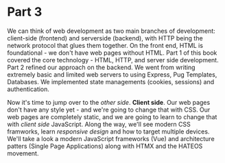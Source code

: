 # Part 3
We can think of web development as two main branches of development: client-side (frontend) and serverside (backend), with HTTP being the network protocol that glues them together.  On the front end, HTML is foundational - we don't have web pages without HTML.  Part 1 of this book covered the core technology - HTML, HTTP, and server side development.  Part 2 refined our approach on the backend.  We went from writing extremely basic and limited web servers to using Express, Pug Templates, Databases.  We implemented state managements (cookies, sessions) and authentication.

Now it's time to jump over to the *other side*.  **Client side**.  Our web pages don't have any style yet - and we're going to change that with CSS.  Our web pages are completely static, and we are going to learn to change that with *client side* JavaScript.  Along the way, we'll see modern CSS framworks, learn *responsive design* and how to target multiple devices.  We'll take a look a modern JavaScript frameworks (Vue) and architecture patters (Single Page Applications) along with HTMX and the HATEOS movement.

